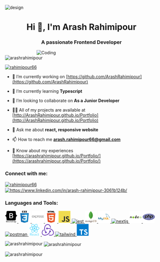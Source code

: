 
![design](https://wallpapercave.com/wp/wp1904060.jpg)

<h1 align="center">Hi 👋, I'm Arash Rahimipour</h1>
<h3 align="center">A passionate Frontend Developer</h3>
<img align="right" alt="Coding" width="400" src="https://tse2.mm.bing.net/th?id=OIP.wNGxHlTCsH9zU90WDouoDQHaFj&pid=Api&P=0"/>

<p align="left"> <img src="https://komarev.com/ghpvc/?username=arashrahimipour&label=Profile%20views&color=0e75b6&style=flat" alt="arashrahimipour" /> </p>

<p align="left"> <a href="https://twitter.com/rahimipour66" target="blank"><img src="https://img.shields.io/twitter/follow/rahimipour66?logo=twitter&style=for-the-badge" alt="rahimipour66" /></a> </p>

- 🔭 I’m currently working on [https://github.com/ArashRahimipour](https://github.com/ArashRahimipour)

- 🌱 I’m currently learning **Typescript**

- 👯 I’m looking to collaborate on **As a Junior Developer**

- 👨‍💻 All of my projects are available at [http://ArashRahimipour.github.io/Portfolio](http://ArashRahimipour.github.io/Portfolio)

- 💬 Ask me about **react, responsive website**

- 📫 How to reach me **arash.rahimipour66@gmail.com**

- 📄 Know about my experiences [https://arashrahimipour.github.io/Portfolio/](https://arashrahimipour.github.io/Portfolio/)

<h3 align="left">Connect with me:</h3>
<p align="left">
<a href="https://twitter.com/rahimipour66" target="blank"><img align="center" src="https://raw.githubusercontent.com/rahuldkjain/github-profile-readme-generator/master/src/images/icons/Social/twitter.svg" alt="rahimipour66" height="30" width="40" /></a>
<a href="https://linkedin.com/in/https://www.linkedin.com/in/arash-rahimipour-3061b124b/" target="blank"><img align="center" src="https://raw.githubusercontent.com/rahuldkjain/github-profile-readme-generator/master/src/images/icons/Social/linked-in-alt.svg" alt="https://www.linkedin.com/in/arash-rahimipour-3061b124b/" height="30" width="40" /></a>
</p>

<h3 align="left">Languages and Tools:</h3>
<p align="left"> <a href="https://getbootstrap.com" target="_blank" rel="noreferrer"> <img src="https://raw.githubusercontent.com/devicons/devicon/master/icons/bootstrap/bootstrap-plain-wordmark.svg" alt="bootstrap" width="40" height="40"/> </a> <a href="https://www.w3schools.com/css/" target="_blank" rel="noreferrer"> <img src="https://raw.githubusercontent.com/devicons/devicon/master/icons/css3/css3-original-wordmark.svg" alt="css3" width="40" height="40"/> </a> <a href="https://expressjs.com" target="_blank" rel="noreferrer"> <img src="https://raw.githubusercontent.com/devicons/devicon/master/icons/express/express-original-wordmark.svg" alt="express" width="40" height="40"/> </a> <a href="https://www.w3.org/html/" target="_blank" rel="noreferrer"> <img src="https://raw.githubusercontent.com/devicons/devicon/master/icons/html5/html5-original-wordmark.svg" alt="html5" width="40" height="40"/> </a> <a href="https://developer.mozilla.org/en-US/docs/Web/JavaScript" target="_blank" rel="noreferrer"> <img src="https://raw.githubusercontent.com/devicons/devicon/master/icons/javascript/javascript-original.svg" alt="javascript" width="40" height="40"/> </a> <a href="https://jestjs.io" target="_blank" rel="noreferrer"> <img src="https://www.vectorlogo.zone/logos/jestjsio/jestjsio-icon.svg" alt="jest" width="40" height="40"/> </a> <a href="https://www.mongodb.com/" target="_blank" rel="noreferrer"> <img src="https://raw.githubusercontent.com/devicons/devicon/master/icons/mongodb/mongodb-original-wordmark.svg" alt="mongodb" width="40" height="40"/> </a> <a href="https://www.mysql.com/" target="_blank" rel="noreferrer"> <img src="https://raw.githubusercontent.com/devicons/devicon/master/icons/mysql/mysql-original-wordmark.svg" alt="mysql" width="40" height="40"/> </a> <a href="https://nextjs.org/" target="_blank" rel="noreferrer"> <img src="https://cdn.worldvectorlogo.com/logos/nextjs-2.svg" alt="nextjs" width="40" height="40"/> </a> <a href="https://nodejs.org" target="_blank" rel="noreferrer"> <img src="https://raw.githubusercontent.com/devicons/devicon/master/icons/nodejs/nodejs-original-wordmark.svg" alt="nodejs" width="40" height="40"/> </a> <a href="https://www.php.net" target="_blank" rel="noreferrer"> <img src="https://raw.githubusercontent.com/devicons/devicon/master/icons/php/php-original.svg" alt="php" width="40" height="40"/> </a> <a href="https://postman.com" target="_blank" rel="noreferrer"> <img src="https://www.vectorlogo.zone/logos/getpostman/getpostman-icon.svg" alt="postman" width="40" height="40"/> </a> <a href="https://reactjs.org/" target="_blank" rel="noreferrer"> <img src="https://raw.githubusercontent.com/devicons/devicon/master/icons/react/react-original-wordmark.svg" alt="react" width="40" height="40"/> </a> <a href="https://redux.js.org" target="_blank" rel="noreferrer"> <img src="https://raw.githubusercontent.com/devicons/devicon/master/icons/redux/redux-original.svg" alt="redux" width="40" height="40"/> </a> <a href="https://tailwindcss.com/" target="_blank" rel="noreferrer"> <img src="https://www.vectorlogo.zone/logos/tailwindcss/tailwindcss-icon.svg" alt="tailwind" width="40" height="40"/> </a> <a href="https://www.typescriptlang.org/" target="_blank" rel="noreferrer"> <img src="https://raw.githubusercontent.com/devicons/devicon/master/icons/typescript/typescript-original.svg" alt="typescript" width="40" height="40"/> </a> </p>

<p><img align="left" src="https://github-readme-stats.vercel.app/api/top-langs?username=arashrahimipour&show_icons=true&locale=en&layout=compact" alt="arashrahimipour" /></p>

<p>&nbsp;<img align="center" src="https://github-readme-stats.vercel.app/api?username=arashrahimipour&show_icons=true&locale=en" alt="arashrahimipour" /></p>

<p><img align="center" src="https://github-readme-streak-stats.herokuapp.com/?user=arashrahimipour&" alt="arashrahimipour" /></p>
